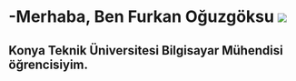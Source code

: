 -Merhaba, Ben Furkan Oğuzgöksu ![](https://user-images.githubusercontent.com/18350557/176309783-0785949b-9127-417c-8b55-ab5a4333674e.gif)
=======================

Konya Teknik Üniversitesi Bilgisayar Mühendisi öğrencisiyim.
----------------------------
